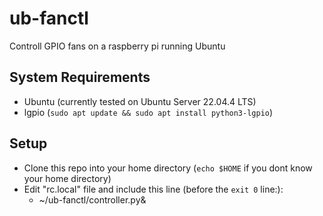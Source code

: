 # ub-fanctl
Controll GPIO fans on a raspberry pi running Ubuntu

## System Requirements
* Ubuntu (currently tested on Ubuntu Server 22.04.4 LTS)
* lgpio (`sudo apt update && sudo apt install python3-lgpio`)

## Setup
* Clone this repo into your home directory (`echo $HOME` if you dont know your home directory)
* Edit "rc.local" file and include this line (before the `exit 0` line:):
    - ~/ub-fanctl/controller.py&